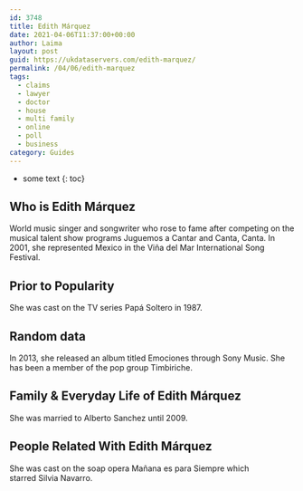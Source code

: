 ```yaml
---
id: 3748
title: Edith Márquez
date: 2021-04-06T11:37:00+00:00
author: Laima
layout: post
guid: https://ukdataservers.com/edith-marquez/
permalink: /04/06/edith-marquez
tags:
  - claims
  - lawyer
  - doctor
  - house
  - multi family
  - online
  - poll
  - business
category: Guides
---
```


* some text
{: toc}


## Who is Edith Márquez
                  
                  
                  
World music singer and songwriter who rose to fame after competing on the musical talent show programs Juguemos a Cantar and Canta, Canta. In 2001, she represented Mexico in the Viña del Mar International Song Festival.
                  
              
            
              
            
                
                
                
## Prior to Popularity
                  
                  
                  
She was cast on the TV series Papá Soltero in 1987.
                  
              
            
              
            
                
                
                
## Random data
                  
                  
                  
In 2013, she released an album titled Emociones through Sony Music. She has been a member of the pop group Timbiriche.
                  
              
            
              
            
                
                
                
## Family & Everyday Life of Edith Márquez
                  
                  
                  
She was married to Alberto Sanchez until 2009.
                  
              
            
              
            
                
                
                
## People Related With Edith Márquez
                  
                  
                  
She was cast on the soap opera Mañana es para Siempre which starred Silvia Navarro.
                  
              
            
              
            
                
              
            
              
              
            
            
              
            
          
          
          